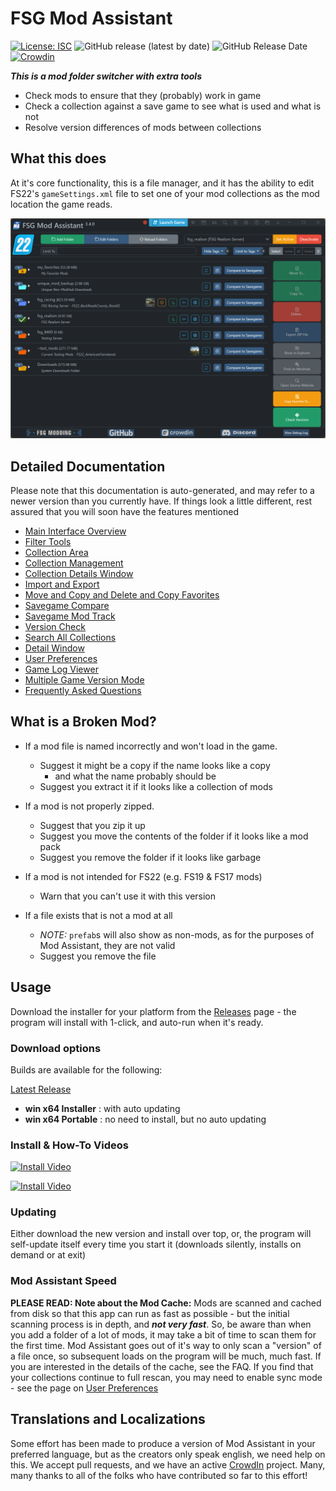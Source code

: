 # FSG Mod Assistant

[![License: ISC](https://img.shields.io/badge/License-ISC-blue.svg)](https://opensource.org/licenses/ISC) ![GitHub release (latest by date)](https://img.shields.io/github/v/release/FSGModding/FSG_Mod_Assistant) ![GitHub Release Date](https://img.shields.io/github/release-date/FSGModding/FSG_Mod_Assistant) [![Crowdin](https://badges.crowdin.net/fsg-mod-assistant/localized.svg)](https://crowdin.com/project/fsg-mod-assistant)

___This is a mod folder switcher with extra tools___

- Check mods to ensure that they (probably) work in game
- Check a collection against a save game to see what is used and what is not
- Resolve version differences of mods between collections

## What this does

At it's core functionality, this is a file manager, and it has the ability to edit FS22's `gameSettings.xml` file to set one of your mod collections as the mod location the game reads.

![main](img340/main-screen.png)

## Detailed Documentation

Please note that this documentation is auto-generated, and may refer to a newer version than you currently have.  If things look a little different, rest assured that you will soon have the features mentioned

- [Main Interface Overview](main.html)
- [Filter Tools](filter.html)
- [Collection Area](mods.html)
- [Collection Management](collections.html)
- [Collection Details Window](details.html)
- [Import and Export](importexport.html)
- [Move and Copy and Delete and Copy Favorites](fileoper.html)
- [Savegame Compare](savegame.html)
- [Savegame Mod Track](savetrack.html)
- [Version Check](versions.html)
- [Search All Collections](search.html)
- [Detail Window](moddetail.html)
- [User Preferences](preferences.html)
- [Game Log Viewer](gamelog.html)
- [Multiple Game Version Mode](multi-version.html)
- [Frequently Asked Questions](faq.html)

## What is a Broken Mod?

- If a mod file is named incorrectly and won't load in the game.
  - Suggest it might be a copy if the name looks like a copy
    - and what the name probably should be
  - Suggest you extract it if it looks like a collection of mods

- If a mod is not properly zipped.
  - Suggest that you zip it up
  - Suggest you move the contents of the folder if it looks like a mod pack
  - Suggest you remove the folder if it looks like garbage

- If a mod is not intended for FS22 (e.g. FS19 & FS17 mods)
  - Warn that you can't use it with this version

- If a file exists that is not a mod at all
  - _NOTE:_ `prefab`s will also show as non-mods, as for the purposes of Mod Assistant, they are not valid
  - Suggest you remove the file

## Usage

Download the installer for your platform from the [Releases](https://github.com//FSGModding/FSG_Mod_Assistant/releases) page - the program will install with 1-click, and auto-run when it's ready.

### Download options

Builds are available for the following:

[Latest Release](https://github.com/FSGModding/FSG_Mod_Assistant/releases/latest)

- __win x64 Installer__ : with auto updating
- __win x64 Portable__ : no need to install, but no auto updating

### Install & How-To Videos

[![Install Video](https://img.youtube.com/vi/elzFhp2EBEs/default.jpg)](https://youtu.be/elzFhp2EBEs)

[![Install Video](https://img.youtube.com/vi/VIqkN3yRkew/default.jpg)](https://youtu.be/VIqkN3yRkew)

### Updating

Either download the new version and install over top, or, the program will self-update itself every time you start it (downloads silently, installs on demand or at exit)

### Mod Assistant Speed

__PLEASE READ: Note about the Mod Cache:__ Mods are scanned and cached from disk so that this app can run as fast as possible - but the initial scanning process is in depth, and ___not very fast___.  So, be aware than when you add a folder of a lot of mods, it may take a bit of time to scan them for the first time. Mod Assistant goes out of it's way to only scan a "version" of a file once, so subsequent loads on the program will be much, much fast.  If you are interested in the details of the cache, see the FAQ. If you find that your collections continue to full rescan, you may need to enable sync mode - see the page on [User Preferences](preferences.html)

## Translations and Localizations

Some effort has been made to produce a version of Mod Assistant in your preferred language, but as the creators only speak english, we need help on this.  We accept pull requests, and we have an active [CrowdIn](https://crowdin.com/project/fsg-mod-assistant) project.  Many, many thanks to all of the folks who have contributed so far to this effort!
